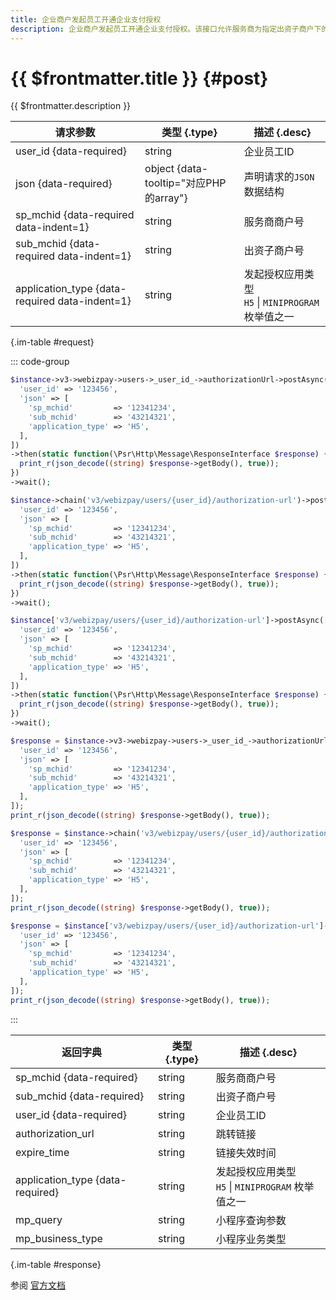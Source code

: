 ```yaml
---
title: 企业商户发起员工开通企业支付授权
description: 企业商户发起员工开通企业支付授权。该接口允许服务商为指定出资子商户下的员工发起企业支付授权申请，系统将生成一个授权链接，员工可通过该链接完成授权操作。授权成功后，企业可为该员工下发企业支付额度卡，员工可使用额度卡进行支付。
---
```


# {{ $frontmatter.title }} {#post}

{{ $frontmatter.description }}

| 请求参数 | 类型 {.type} | 描述 {.desc}
| --- | --- | ---
| user_id {data-required} | string | 企业员工ID
| json {data-required} | object {data-tooltip="对应PHP的array"} | 声明请求的`JSON`数据结构
| sp_mchid {data-required data-indent=1} | string | 服务商商户号
| sub_mchid {data-required data-indent=1} | string | 出资子商户号
| application_type {data-required data-indent=1} | string | 发起授权应用类型<br/>`H5` \| `MINIPROGRAM` 枚举值之一

{.im-table #request}

::: code-group

```php [异步纯链式]
$instance->v3->webizpay->users->_user_id_->authorizationUrl->postAsync([
  'user_id' => '123456',
  'json' => [
    'sp_mchid'         => '12341234',
    'sub_mchid'        => '43214321',
    'application_type' => 'H5',
  ],
])
->then(static function(\Psr\Http\Message\ResponseInterface $response) {
  print_r(json_decode((string) $response->getBody(), true));
})
->wait();
```

```php [异步声明式]
$instance->chain('v3/webizpay/users/{user_id}/authorization-url')->postAsync([
  'user_id' => '123456',
  'json' => [
    'sp_mchid'         => '12341234',
    'sub_mchid'        => '43214321',
    'application_type' => 'H5',
  ],
])
->then(static function(\Psr\Http\Message\ResponseInterface $response) {
  print_r(json_decode((string) $response->getBody(), true));
})
->wait();
```

```php [异步属性式]
$instance['v3/webizpay/users/{user_id}/authorization-url']->postAsync([
  'user_id' => '123456',
  'json' => [
    'sp_mchid'         => '12341234',
    'sub_mchid'        => '43214321',
    'application_type' => 'H5',
  ],
])
->then(static function(\Psr\Http\Message\ResponseInterface $response) {
  print_r(json_decode((string) $response->getBody(), true));
})
->wait();
```

```php [同步纯链式]
$response = $instance->v3->webizpay->users->_user_id_->authorizationUrl->post([
  'user_id' => '123456',
  'json' => [
    'sp_mchid'         => '12341234',
    'sub_mchid'        => '43214321',
    'application_type' => 'H5',
  ],
]);
print_r(json_decode((string) $response->getBody(), true));
```

```php [同步声明式]
$response = $instance->chain('v3/webizpay/users/{user_id}/authorization-url')->post([
  'user_id' => '123456',
  'json' => [
    'sp_mchid'         => '12341234',
    'sub_mchid'        => '43214321',
    'application_type' => 'H5',
  ],
]);
print_r(json_decode((string) $response->getBody(), true));
```

```php [同步属性式]
$response = $instance['v3/webizpay/users/{user_id}/authorization-url']->post([
  'user_id' => '123456',
  'json' => [
    'sp_mchid'         => '12341234',
    'sub_mchid'        => '43214321',
    'application_type' => 'H5',
  ],
]);
print_r(json_decode((string) $response->getBody(), true));
```

:::

| 返回字典 | 类型 {.type} | 描述 {.desc}
| --- | --- | ---
| sp_mchid {data-required} | string | 服务商商户号
| sub_mchid {data-required} | string | 出资子商户号
| user_id {data-required} | string | 企业员工ID
| authorization_url | string | 跳转链接
| expire_time | string | 链接失效时间
| application_type {data-required} | string | 发起授权应用类型<br/>`H5` \| `MINIPROGRAM` 枚举值之一
| mp_query | string | 小程序查询参数
| mp_business_type | string | 小程序业务类型

{.im-table #response}

参阅 [官方文档](https://pay.weixin.qq.com/doc/v3/partner/4014507153)
